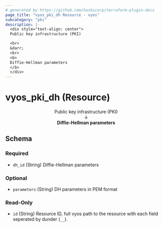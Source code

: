 ```yaml
---
# generated by https://github.com/hashicorp/terraform-plugin-docs
page_title: "vyos_pki_dh Resource - vyos"
subcategory: "pki"
description: |-
  <div style="text-align: center">
  Public key infrastructure (PKI)

  <br>
  &darr;
  <br>
  <b>
  Diffie-Hellman parameters
  </b>
  </div>
---
```


# vyos_pki_dh (Resource)

<div style="text-align: center">
Public key infrastructure (PKI)

<br>
&darr;
<br>
<b>
Diffie-Hellman parameters
</b>
</div>



<!-- schema generated by tfplugindocs -->
## Schema

### Required

- `dh_id` (String) Diffie-Hellman parameters

### Optional

- `parameters` (String) DH parameters in PEM format

### Read-Only

- `id` (String) Resource ID, full vyos path to the resource with each field seperated by dunder (`__`).
